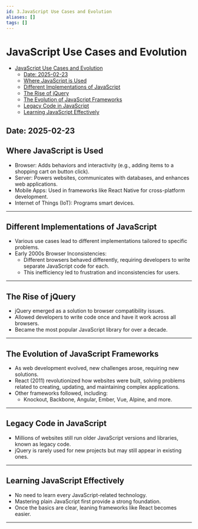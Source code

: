 ```yaml
---
id: 3.JavaScript Use Cases and Evolution
aliases: []
tags: []
---
```


# JavaScript Use Cases and Evolution

<!--toc:start-->

- [JavaScript Use Cases and Evolution](#javascript-use-cases-and-evolution)
  - [Date: 2025-02-23](#date-2025-02-23)
  - [Where JavaScript is Used](#where-javascript-is-used)
  - [Different Implementations of JavaScript](#different-implementations-of-javascript)
  - [The Rise of jQuery](#the-rise-of-jquery)
  - [The Evolution of JavaScript Frameworks](#the-evolution-of-javascript-frameworks)
  - [Legacy Code in JavaScript](#legacy-code-in-javascript)
  - [Learning JavaScript Effectively](#learning-javascript-effectively)
  <!--toc:end-->

## Date: 2025-02-23

## Where JavaScript is Used

- Browser: Adds behaviors and interactivity (e.g., adding items to a shopping cart on button click).
- Server: Powers websites, communicates with databases, and enhances web applications.
- Mobile Apps: Used in frameworks like React Native for cross-platform development.
- Internet of Things (IoT): Programs smart devices.

---

## Different Implementations of JavaScript

- Various use cases lead to different implementations tailored to specific problems.
- Early 2000s Browser Inconsistencies:
  - Different browsers behaved differently, requiring developers to write separate JavaScript code for each.
  - This inefficiency led to frustration and inconsistencies for users.

---

## The Rise of jQuery

- jQuery emerged as a solution to browser compatibility issues.
- Allowed developers to write code once and have it work across all browsers.
- Became the most popular JavaScript library for over a decade.

---

## The Evolution of JavaScript Frameworks

- As web development evolved, new challenges arose, requiring new solutions.
- React (2011) revolutionized how websites were built, solving problems related to creating, updating, and maintaining complex applications.
- Other frameworks followed, including:
  - Knockout, Backbone, Angular, Ember, Vue, Alpine, and more.

---

## Legacy Code in JavaScript

- Millions of websites still run older JavaScript versions and libraries, known as legacy code.
- jQuery is rarely used for new projects but may still appear in existing ones.

---

## Learning JavaScript Effectively

- No need to learn every JavaScript-related technology.
- Mastering plain JavaScript first provide a strong foundation.
- Once the basics are clear, leaning frameworks like React becomes easier.

---
